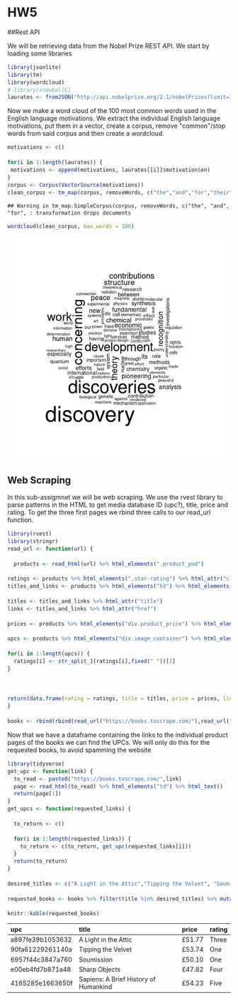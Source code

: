 # HW5

##Rest API

We will be retrieving data from the Nobel Prize REST API. We start by loading some libraries


``` r
library(jsonlite)
library(tm)
library(wordcloud)
# library(snowballC)
laurates <- fromJSON("http://api.nobelprize.org/2.1/nobelPrizes?limit=100000&nobelPrizeYear=1901&yearTo=2024")$nobelPrizes$laureates
```
Now we make a word cloud of the 100 most common words used in the English language motivations. We extract the individual English language motivations, put them in a vector, create a corpus, remove "common"/stop words from said corpus and then create a wordcloud.

``` r
motivations <- c()

for(i in 1:length(laurates)) {
 motivations <- append(motivations, laurates[[i]]$motivation$en)
}
corpus <- Corpus(VectorSource(motivations))
clean_corpus <- tm_map(corpus, removeWords, c("the","and","for","their","his","her","which","with","has","who","they","that","into","are"))
```

```
## Warning in tm_map.SimpleCorpus(corpus, removeWords, c("the", "and", "for", : transformation drops documents
```

``` r
wordcloud(clean_corpus, max.words = 100)
```

![plot of chunk unnamed-chunk-2](figure/unnamed-chunk-2-1.png)

## Web Scraping
In this sub-assigmnet we will be web scraping. We use the rvest library to parse patterns in the HTML to get media database ID (upc?), title, price and rating. To get the three first pages we rbind three calls to our read_url function.

``` r
library(rvest)
library(stringr)
read_url <- function(url) {
  
  products <- read_html(url) %>% html_elements(".product_pod")

ratings <- products %>% html_elements(".star-rating") %>% html_attr("class")
titles_and_links <- products %>% html_elements("h3") %>% html_elements("a")

titles <- titles_and_links %>% html_attr("title")
links <- titles_and_links %>% html_attr("href")

prices <- products %>% html_elements("div.product_price") %>% html_elements("p.price_color") %>% html_text()

upcs <- products %>% html_elements("div.image_container") %>% html_elements("a") %>% html_elements("img") %>% html_attr("src")

for(i in 1:length(upcs)) {
  ratings[i] <- str_split_1(ratings[i],fixed(" "))[2]
}



return(data.frame(rating = ratings, title = titles, price = prices, links = links))
}

books <- rbind(rbind(read_url("https://books.toscrape.com/"),read_url("https://books.toscrape.com/catalogue/page-2.html")),read_url("https://books.toscrape.com/catalogue/page-3.html"))
```
Now that we have a dataframe containing the links to the individual product pages of the books we can find the UPCs. We will only do this for the requested books, to avoid spamming the website


``` r
library(tidyverse)
get_upc <- function(link) {
  to_read <- paste0("https://books.toscrape.com/",link)
  page <- read_html(to_read) %>% html_elements("td") %>% html_text()
  return(page[1])
}
get_upcs <- function(requested_links) {
  
  to_return <- c()
  
  for(i in 1:length(requested_links)) {
    to_return <- c(to_return, get_upc(requested_links[i]))
  }
  return(to_return)
}

desired_titles <- c("A Light in the Attic","Tipping the Velvet", "Soumission","Sharp Objects", "Sapiens: A Brief History of Humankind")

requested_books <- books %>% filter(title %in% desired_titles) %>% mutate(upc = get_upcs(links)) %>% relocate(upc, title, price, rating) %>% select(-links)

knitr::kable(requested_books)
```



|upc              |title                                 |price  |rating |
|:----------------|:-------------------------------------|:------|:------|
|a897fe39b1053632 |A Light in the Attic                  |£51.77 |Three  |
|90fa61229261140a |Tipping the Velvet                    |£53.74 |One    |
|6957f44c3847a760 |Soumission                            |£50.10 |One    |
|e00eb4fd7b871a48 |Sharp Objects                         |£47.82 |Four   |
|4165285e1663650f |Sapiens: A Brief History of Humankind |£54.23 |Five   |
